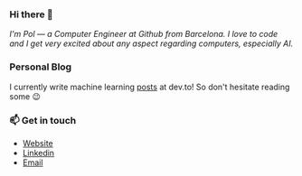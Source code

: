 ### Hi there 👋
*I'm Pol — a Computer Engineer at Github from Barcelona. I love to code and I get very excited about any aspect regarding computers, especially AI.*

### Personal Blog 
I currently write machine learning [posts](https://dev.to/polmonroig) at dev.to! So don't hesitate reading some 😉

### 📫 Get in touch
* [Website](https://www.polmonroig.com)
* [Linkedin](https://www.linkedin.com/in/polmonroig/)
* [Email](mailto:polmonroig@gmail.com )


<!--
**polmonroig/polmonroig** is a ✨ _special_ ✨ repository because its `README.md` (this file) appears on your GitHub profile.

Here are some ideas to get you started:

- 
- 🔭 I’m currently working on .
- 🌱 I’m currently learning ...
- 👯 I’m looking to collaborate on ...
- 🤔 I’m looking for help with ...
- 💬 Ask me about ...
- 📫 How to reach me: ...
- 😄 Pronouns: ...
- ⚡ Fun fact: ...
-->
